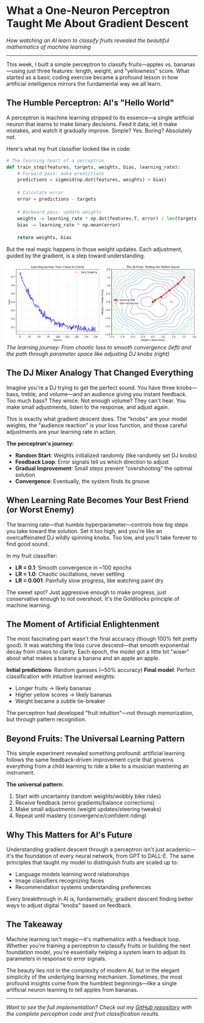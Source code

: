 # What a One-Neuron Perceptron Taught Me About Gradient Descent

*How watching an AI learn to classify fruits revealed the beautiful mathematics of machine learning*

---

This week, I built a simple perceptron to classify fruits—apples vs. bananas—using just three features: length, weight, and "yellowness" score. What started as a basic coding exercise became a profound lesson in how artificial intelligence mirrors the fundamental way we all learn.

## The Humble Perceptron: AI's "Hello World"

A perceptron is machine learning stripped to its essence—a single artificial neuron that learns to make binary decisions. Feed it data, let it make mistakes, and watch it gradually improve. Simple? Yes. Boring? Absolutely not.

Here's what my fruit classifier looked like in code:

```python
# The learning heart of a perceptron
def train_step(features, targets, weights, bias, learning_rate):
    # Forward pass: make predictions
    predictions = sigmoid(np.dot(features, weights) + bias)
    
    # Calculate error
    error = predictions - targets
    
    # Backward pass: update weights
    weights -= learning_rate * np.dot(features.T, error) / len(targets)
    bias -= learning_rate * np.mean(error)
    
    return weights, bias
```

But the real magic happens in those weight updates. Each adjustment, guided by the gradient, is a step toward understanding.

![Gradient Descent Journey](my_post.png)
*The learning journey: From chaotic loss to smooth convergence (left) and the path through parameter space like adjusting DJ knobs (right)*

## The DJ Mixer Analogy That Changed Everything

Imagine you're a DJ trying to get the perfect sound. You have three knobs—bass, treble, and volume—and an audience giving you instant feedback. Too much bass? They wince. Not enough volume? They can't hear. You make small adjustments, listen to the response, and adjust again.

This is exactly what gradient descent does. The "knobs" are your model weights, the "audience reaction" is your loss function, and those careful adjustments are your learning rate in action.

**The perceptron's journey:**
- **Random Start**: Weights initialized randomly (like randomly set DJ knobs)
- **Feedback Loop**: Error signals tell us which direction to adjust
- **Gradual Improvement**: Small steps prevent "overshooting" the optimal solution
- **Convergence**: Eventually, the system finds its groove

## When Learning Rate Becomes Your Best Friend (or Worst Enemy)

The learning rate—that humble hyperparameter—controls how big steps you take toward the solution. Set it too high, and you're like an overcaffeinated DJ wildly spinning knobs. Too low, and you'll take forever to find good sound.

In my fruit classifier:
- **LR = 0.1**: Smooth convergence in ~100 epochs
- **LR = 1.0**: Chaotic oscillations, never settling
- **LR = 0.001**: Painfully slow progress, like watching paint dry

The sweet spot? Just aggressive enough to make progress, just conservative enough to not overshoot. It's the Goldilocks principle of machine learning.

## The Moment of Artificial Enlightenment

The most fascinating part wasn't the final accuracy (though 100% felt pretty good). It was watching the loss curve descend—that smooth exponential decay from chaos to clarity. Each epoch, the model got a little bit "wiser" about what makes a banana a banana and an apple an apple.

**Initial predictions**: Random guesses (~50% accuracy)
**Final model**: Perfect classification with intuitive learned weights:
- Longer fruits → likely bananas
- Higher yellow scores → likely bananas  
- Weight became a subtle tie-breaker

The perceptron had developed "fruit intuition"—not through memorization, but through pattern recognition.

## Beyond Fruits: The Universal Learning Pattern

This simple experiment revealed something profound: artificial learning follows the same feedback-driven improvement cycle that governs everything from a child learning to ride a bike to a musician mastering an instrument.

**The universal pattern:**
1. Start with uncertainty (random weights/wobbly bike rides)
2. Receive feedback (error gradients/balance corrections)
3. Make small adjustments (weight updates/steering tweaks)
4. Repeat until mastery (convergence/confident riding)

## Why This Matters for AI's Future

Understanding gradient descent through a perceptron isn't just academic—it's the foundation of every neural network, from GPT to DALL-E. The same principles that taught my model to distinguish fruits are scaled up to:
- Language models learning word relationships
- Image classifiers recognizing faces
- Recommendation systems understanding preferences

Every breakthrough in AI is, fundamentally, gradient descent finding better ways to adjust digital "knobs" based on feedback.

## The Takeaway

Machine learning isn't magic—it's mathematics with a feedback loop. Whether you're training a perceptron to classify fruits or building the next foundation model, you're essentially helping a system learn to adjust its parameters in response to error signals.

The beauty lies not in the complexity of modern AI, but in the elegant simplicity of the underlying learning mechanism. Sometimes, the most profound insights come from the humblest beginnings—like a single artificial neuron learning to tell apples from bananas.

---

*Want to see the full implementation? Check out my [GitHub repository](https://github.com/assignment1/q3) with the complete perceptron code and fruit classification results.* 